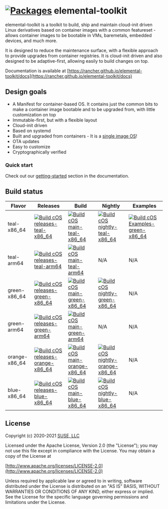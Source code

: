 # [![Packages](https://rancher-sandbox.github.io/cos-toolkit-package-browser/badge/cos-toolkit-teal.svg "List of packages")](https://rancher-sandbox.github.io/cos-toolkit-package-browser/cos-toolkit-teal) elemental-toolkit

elemental-toolkit is a toolkit to build, ship and maintain cloud-init driven Linux derivatives based on container images with a common featureset - allows container images to be bootable in VMs, baremetals, embedded devices, and much more.

It is designed to reduce the maintenance surface, with a flexible approach to provide upgrades from container registries. It is cloud-init driven and also designed to be adaptive-first, allowing easily to build changes on top.

Documentation is available at [https://rancher.github.io/elemental-toolkit/docs](https://rancher.github.io/elemental-toolkit/docs)

## Design goals

- A Manifest for container-based OS. It contains just the common bits to make a container image bootable and to be upgraded from, with little customization on top
- Immutable-first, but with a flexible layout
- Cloud-init driven
- Based on systemd
- Built and upgraded from containers - It is a [single image OS](https://quay.io/repository/costoolkit/releases-green)!
- OTA updates
- Easy to customize
- Cryptographically verified

### Quick start

Check out our [getting-started](https://rancher.github.io/elemental-toolkit/docs/getting-started/) section in the documentation.

## Build status

| Flavor        | Releases                                                                                                                                                                                                                                            | Build                                                                                                                                                                                                                                         | Nightly                                                                                                                                                                                                                                          | Examples                                                                                                                                                                                                                                        |
|---------------|-----------------------------------------------------------------------------------------------------------------------------------------------------------------------------------------------------------------------------------------------------|-----------------------------------------------------------------------------------------------------------------------------------------------------------------------------------------------------------------------------------------------|--------------------------------------------------------------------------------------------------------------------------------------------------------------------------------------------------------------------------------------------------|-------------------------------------------------------------------------------------------------------------------------------------------------------------------------------------------------------------------------------------------------|
| teal-x86_64   | [![Build cOS releases-teal-x86_64](https://github.com/rancher/elemental-toolkit/actions/workflows/build-releases-teal-x86_64.yaml/badge.svg)](https://github.com/rancher/elemental-toolkit/actions/workflows/build-releases-teal-x86_64.yaml)       | [![Build cOS main-teal-x86_64](https://github.com/rancher/elemental-toolkit/actions/workflows/build-main-teal-x86_64.yaml/badge.svg)](https://github.com/rancher/elemental-toolkit/actions/workflows/build-main-teal-x86_64.yaml)       | [![Build cOS nightly-teal-x86_64](https://github.com/rancher/elemental-toolkit/actions/workflows/build-nightly-teal-x86_64.yaml/badge.svg)](https://github.com/rancher/elemental-toolkit/actions/workflows/build-nightly-teal-x86_64.yaml)       | [![Build cOS Examples-green-x86_64](https://github.com/rancher/elemental-toolkit/actions/workflows/build-examples-teal-x86_64.yaml/badge.svg)](https://github.com/rancher/elemental-toolkit/actions/workflows/build-examples-green-x86_64.yaml) |
| teal-arm64    | [![Build cOS releases-teal-arm64](https://github.com/rancher/elemental-toolkit/actions/workflows/build-releases-teal-arm64.yaml/badge.svg)](https://github.com/rancher/elemental-toolkit/actions/workflows/build-releases-teal-arm64.yaml)          | [![Build cOS main-teal-arm64](https://github.com/rancher/elemental-toolkit/actions/workflows/build-main-teal-arm64.yaml/badge.svg)](https://github.com/rancher/elemental-toolkit/actions/workflows/build-main-teal-arm64.yaml)          | N/A                                                                                                                                                                                                                                              | N/A                                                                                                                                                                                                                                             |
| green-x86_64  | [![Build cOS releases-green-x86_64](https://github.com/rancher/elemental-toolkit/actions/workflows/build-releases-green-x86_64.yaml/badge.svg)](https://github.com/rancher/elemental-toolkit/actions/workflows/build-releases-green-x86_64.yaml)    | [![Build cOS main-green-x86_64](https://github.com/rancher/elemental-toolkit/actions/workflows/build-main-green-x86_64.yaml/badge.svg)](https://github.com/rancher/elemental-toolkit/actions/workflows/build-main-green-x86_64.yaml)    | [![Build cOS nightly-green-x86_64](https://github.com/rancher/elemental-toolkit/actions/workflows/build-nightly-green-x86_64.yaml/badge.svg)](https://github.com/rancher/elemental-toolkit/actions/workflows/build-nightly-green-x86_64.yaml)    | N/A                                                                                                                                                                                                                                             |
| green-arm64   | [![Build cOS releases-green-arm64](https://github.com/rancher/elemental-toolkit/actions/workflows/build-releases-green-arm64.yaml/badge.svg)](https://github.com/rancher/elemental-toolkit/actions/workflows/build-releases-green-arm64.yaml)       | [![Build cOS main-green-arm64](https://github.com/rancher/elemental-toolkit/actions/workflows/build-main-green-arm64.yaml/badge.svg)](https://github.com/rancher/elemental-toolkit/actions/workflows/build-main-green-arm64.yaml)       | N/A                                                                                                                                                                                                                                              | N/A                                                                                                                                                                                                                                             |
| orange-x86_64 | [![Build cOS releases-orange-x86_64](https://github.com/rancher/elemental-toolkit/actions/workflows/build-releases-orange-x86_64.yaml/badge.svg)](https://github.com/rancher/elemental-toolkit/actions/workflows/build-releases-orange-x86_64.yaml) | [![Build cOS main-orange-x86_64](https://github.com/rancher/elemental-toolkit/actions/workflows/build-main-orange-x86_64.yaml/badge.svg)](https://github.com/rancher/elemental-toolkit/actions/workflows/build-main-orange-x86_64.yaml) | [![Build cOS nightly-orange-x86_64](https://github.com/rancher/elemental-toolkit/actions/workflows/build-nightly-orange-x86_64.yaml/badge.svg)](https://github.com/rancher/elemental-toolkit/actions/workflows/build-nightly-orange-x86_64.yaml) | N/A                                                                                                                                                                                                                                             |
| blue-x86_64   | [![Build cOS releases-blue-x86_64](https://github.com/rancher/elemental-toolkit/actions/workflows/build-releases-blue-x86_64.yaml/badge.svg)](https://github.com/rancher/elemental-toolkit/actions/workflows/build-releases-blue-x86_64.yaml)       | [![Build cOS main-blue-x86_64](https://github.com/rancher/elemental-toolkit/actions/workflows/build-main-blue-x86_64.yaml/badge.svg)](https://github.com/rancher/elemental-toolkit/actions/workflows/build-main-blue-x86_64.yaml)       | [![Build cOS nightly-blue-x86_64](https://github.com/rancher/elemental-toolkit/actions/workflows/build-nightly-blue-x86_64.yaml/badge.svg)](https://github.com/rancher/elemental-toolkit/actions/workflows/build-nightly-blue-x86_64.yaml)       | N/A                                                                                                                                                                                                                                             |
## License

Copyright (c) 2020-2021 [SUSE, LLC](http://suse.com)

Licensed under the Apache License, Version 2.0 (the "License");
you may not use this file except in compliance with the License.
You may obtain a copy of the License at

[http://www.apache.org/licenses/LICENSE-2.0](http://www.apache.org/licenses/LICENSE-2.0)

Unless required by applicable law or agreed to in writing, software
distributed under the License is distributed on an "AS IS" BASIS,
WITHOUT WARRANTIES OR CONDITIONS OF ANY KIND, either express or implied.
See the License for the specific language governing permissions and
limitations under the License.
